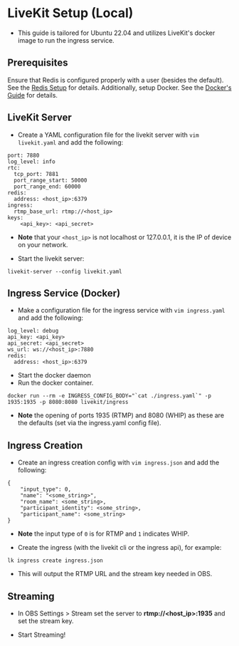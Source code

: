 # LiveKit Setup (Local)

- This guide is tailored for Ubuntu 22.04 and utilizes LiveKit's docker image to run the ingress service. 

## Prerequisites  
Ensure that Redis is configured properly with a user (besides the default). See the [Redis Setup](docs\Redis-Setup.md) for details. Additionally, setup Docker. See the [Docker's Guide](https://docs.docker.com/desktop/setup/install/linux/ubuntu/) for details.

## LiveKit Server

- Create a YAML configuration file for the livekit server with `vim livekit.yaml` and add the following:
```
port: 7880
log_level: info
rtc:
  tcp_port: 7881
  port_range_start: 50000
  port_range_end: 60000
redis:
  address: <host_ip>:6379
ingress:
  rtmp_base_url: rtmp://<host_ip>
keys:
    <api_key>: <api_secret>
```
- **Note** that your `<host_ip>` is not localhost or 127.0.0.1, it is the IP of device on your network.

- Start the livekit server:
```
livekit-server --config livekit.yaml
```

## Ingress Service (Docker)

- Make a configuration file for the ingress service with `vim ingress.yaml` and add the following:
```
log_level: debug
api_key: <api_key>
api_secret: <api_secret>
ws_url: ws://<host_ip>:7880
redis:
  address: <host_ip>:6379
```

- Start the docker daemon
- Run the docker container.
```
docker run --rm -e INGRESS_CONFIG_BODY="`cat ./ingress.yaml`" -p 1935:1935 -p 8080:8080 livekit/ingress
```
- **Note** the opening of ports 1935 (RTMP) and 8080 (WHIP) as these are the defaults (set via the ingress.yaml config file).

## Ingress Creation

- Create an ingress creation config with `vim ingress.json` and add the following:
```
{
	"input_type": 0, 
	"name": "<some_string>",
	"room_name": <some_string>,
	"participant_identity": <some_string>,
	"participant_name": <some_string>
}
```
- **Note** the input type of `0` is for RTMP and `1` indicates WHIP.

- Create the ingress (with the livekit cli or the ingress api), for example:
```
lk ingress create ingress.json
```
- This will output the RTMP URL and the stream key needed in OBS.

## Streaming

- In OBS Settings > Stream set the server to **rtmp://<host_ip>:1935** and set the stream key.

- Start Streaming!

